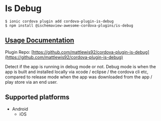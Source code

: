 # Is Debug

```
$ ionic cordova plugin add cordova-plugin-is-debug
$ npm install @ischemaview-awesome-cordova-plugins/is-debug
```

## [Usage Documentation](https://danielsogl.gitbook.io/awesome-cordova-plugins/plugins/is-debug/)

Plugin Repo: [https://github.com/mattlewis92/cordova-plugin-is-debug](https://github.com/mattlewis92/cordova-plugin-is-debug)

Detect if the app is running in debug mode or not.
Debug mode is when the app is built and installed locally via xcode / eclipse / the cordova cli etc, compared to release mode when the app was downloaded from the app / play store via an end user.

## Supported platforms

- Android
  - iOS
  


